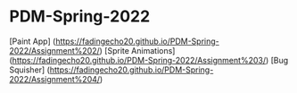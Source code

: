 # PDM-Spring-2022
[Paint App] (https://fadingecho20.github.io/PDM-Spring-2022/Assignment%202/)
[Sprite Animations] (https://fadingecho20.github.io/PDM-Spring-2022/Assignment%203/)
[Bug Squisher] (https://fadingecho20.github.io/PDM-Spring-2022/Assignment%204/)
